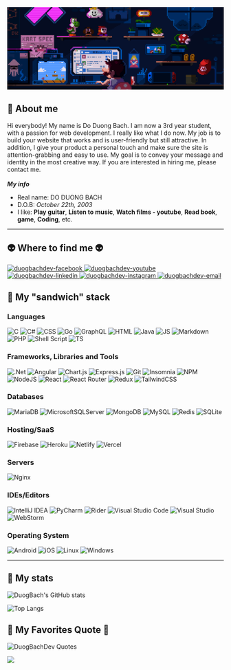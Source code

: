 <img alt="banner" style="width:100vw" src="./img/duogbachdev.gif">

## 🌸 About me

Hi everybody! My name is Do Duong Bach. I am now a 3rd year student, with a passion for web development. I really like what I do now. My job is to build your website that works and is user-friendly but still attractive. In addition, I give your product a personal touch and make sure the site is attention-grabbing and easy to use. My goal is to convey your message and identity in the most creative way. If you are interested in hiring me, please contact me.
<br/><br/>
_**My info**_

- Real name: DO DUONG BACH
- D.O.B: _October 22th, 2003_
- I like: **Play guitar**, **Listen to music**, **Watch films - youtube**, **Read book**, **game**, **Coding**, etc.

---

## 👽 Where to find me 👽

<!-- https://icons8.com -->

<a href="https://facebook.com/duogbachdev" target="blank"> <img src="https://img.icons8.com/bubbles/100/000000/facebook-new.png" alt="duogbachdev-facebook" /> </a>
<a href="https://www.youtube.com/@duogbach" target="blank"> <img src="https://img.icons8.com/bubbles/100/000000/youtube-squared.png" alt="duogbachdev-youtube" /> </a>
<a href="https://www.linkedin.com/" target="blank"> <img src="https://img.icons8.com/bubbles/100/000000/linkedin.png" alt="duogbachdev-linkedin" />
</a>
<a href="https://instagram.com/_22th.oct" target="blank"> <img src="https://img.icons8.com/bubbles/100/000000/instagram.png" alt="duogbachdev-instagram" /> </a>
<a href="mailto:contact.duogbachdev@gmail.com" target="top"> <img src="https://img.icons8.com/bubbles/100/000000/apple-mail.png" alt="duogbachdev-email" />
</a>

## 🥪 My "sandwich" stack

### Languages

![C](https://img.shields.io/badge/c-%2300599C.svg?style=for-the-badge&logo=c&logoColor=white)
![C#](https://img.shields.io/badge/C%23-239120?style=for-the-badge&logo=c-sharp&logoColor=white)
![CSS](https://img.shields.io/badge/CSS3-1572B6?style=for-the-badge&logo=css3&logoColor=white)
![Go](https://img.shields.io/badge/Go-00ADD8?style=for-the-badge&logo=go&logoColor=white)
![GraphQL](https://img.shields.io/badge/-GraphQL-E10098?style=for-the-badge&logo=graphql&logoColor=white)
![HTML](https://img.shields.io/badge/HTML5-E34F26?style=for-the-badge&logo=html5&logoColor=white)
![Java](https://img.shields.io/badge/java-%23ED8B00.svg?style=for-the-badge&logo=java&logoColor=white)
![JS](https://img.shields.io/badge/JavaScript-323330?style=for-the-badge&logo=javascript&logoColor=F7DF1E)
![Markdown](https://img.shields.io/badge/markdown-%23000000.svg?style=for-the-badge&logo=markdown&logoColor=white)
![PHP](https://img.shields.io/badge/PHP-777BB4?style=for-the-badge&logo=php&logoColor=white)
![Shell Script](https://img.shields.io/badge/shell_script-%23121011.svg?style=for-the-badge&logo=gnu-bash&logoColor=white)
![TS](https://img.shields.io/badge/TypeScript-007ACC?style=for-the-badge&logo=typescript&logoColor=white)

### Frameworks, Libraries and Tools

![.Net](https://img.shields.io/badge/.NET-5C2D91?style=for-the-badge&logo=.net&logoColor=white)
![Angular](https://img.shields.io/badge/angular-%23DD0031.svg?style=for-the-badge&logo=angular&logoColor=white)
![Chart.js](https://img.shields.io/badge/chart.js-F5788D.svg?style=for-the-badge&logo=chart.js&logoColor=white)
![Express.js](https://img.shields.io/badge/express.js-%23404d59.svg?style=for-the-badge&logo=express&logoColor=%2361DAFB)
![Git](https://img.shields.io/badge/GIT-E44C30?style=for-the-badge&logo=git&logoColor=white)
![Insomnia](https://img.shields.io/badge/Insomnia-black?style=for-the-badge&logo=insomnia&logoColor=5849BE)
![NPM](https://img.shields.io/badge/NPM-%23000000.svg?style=for-the-badge&logo=npm&logoColor=white)
![NodeJS](https://img.shields.io/badge/node.js-6DA55F?style=for-the-badge&logo=node.js&logoColor=white)
![React](https://img.shields.io/badge/react-%2320232a.svg?style=for-the-badge&logo=react&logoColor=%2361DAFB)
![React Router](https://img.shields.io/badge/React_Router-CA4245?style=for-the-badge&logo=react-router&logoColor=white)
![Redux](https://img.shields.io/badge/redux-%23593d88.svg?style=for-the-badge&logo=redux&logoColor=white)
![TailwindCSS](https://img.shields.io/badge/tailwindcss-%2338B2AC.svg?style=for-the-badge&logo=tailwind-css&logoColor=white)

### Databases

![MariaDB](https://img.shields.io/badge/MariaDB-003545?style=for-the-badge&logo=mariadb&logoColor=white)
![MicrosoftSQLServer](https://img.shields.io/badge/Microsoft%20SQL%20Sever-CC2927?style=for-the-badge&logo=microsoft%20sql%20server&logoColor=white)
![MongoDB](https://img.shields.io/badge/MongoDB-%234ea94b.svg?style=for-the-badge&logo=mongodb&logoColor=white)
![MySQL](https://img.shields.io/badge/mysql-%2300f.svg?style=for-the-badge&logo=mysql&logoColor=white)
![Redis](https://img.shields.io/badge/redis-%23DD0031.svg?style=for-the-badge&logo=redis&logoColor=white)
![SQLite](https://img.shields.io/badge/sqlite-%2307405e.svg?style=for-the-badge&logo=sqlite&logoColor=white)

### Hosting/SaaS

![Firebase](https://img.shields.io/badge/firebase-%23039BE5.svg?style=for-the-badge&logo=firebase)
![Heroku](https://img.shields.io/badge/heroku-%23430098.svg?style=for-the-badge&logo=heroku&logoColor=white)
![Netlify](https://img.shields.io/badge/netlify-%23000000.svg?style=for-the-badge&logo=netlify&logoColor=#00C7B7)
![Vercel](https://img.shields.io/badge/vercel-%23000000.svg?style=for-the-badge&logo=vercel&logoColor=white)

### Servers

![Nginx](https://img.shields.io/badge/nginx-%23009639.svg?style=for-the-badge&logo=nginx&logoColor=white)

### IDEs/Editors

![IntelliJ IDEA](https://img.shields.io/badge/IntelliJIDEA-000000.svg?style=for-the-badge&logo=intellij-idea&logoColor=white)
![PyCharm](https://img.shields.io/badge/pycharm-143?style=for-the-badge&logo=pycharm&logoColor=black&color=black&labelColor=green)
![Rider](https://img.shields.io/badge/Rider-000000.svg?style=for-the-badge&logo=Rider&logoColor=white&color=black&labelColor=crimson)
![Visual Studio Code](https://img.shields.io/badge/Visual%20Studio%20Code-0078d7.svg?style=for-the-badge&logo=visual-studio-code&logoColor=white)
![Visual Studio](https://img.shields.io/badge/Visual%20Studio-5C2D91.svg?style=for-the-badge&logo=visual-studio&logoColor=white)
![WebStorm](https://img.shields.io/badge/webstorm-143?style=for-the-badge&logo=webstorm&logoColor=white&color=black)

### Operating System

![Android](https://img.shields.io/badge/Android-3DDC84?style=for-the-badge&logo=android&logoColor=white)
![iOS](https://img.shields.io/badge/iOS-000000?style=for-the-badge&logo=ios&logoColor=white)
![Linux](https://img.shields.io/badge/Linux-FCC624?style=for-the-badge&logo=linux&logoColor=black)
![Windows](https://img.shields.io/badge/Windows-0078D6?style=for-the-badge&logo=windows&logoColor=white)

---

## 🚀 My stats

![DuogBach's GitHub stats](https://github-readme-stats.vercel.app/api?username=duogbachdev&hide=stars&count_private=true&show_icons=true&theme=algolia&border_radius=20)

![Top Langs](https://github-readme-stats.vercel.app/api/top-langs/?username=duogbachdev&layout=compact&theme=algolia&border_radius=20)

## 📑 My Favorites Quote 📑

![DuogBachDev Quotes](https://quotes-github-readme.vercel.app/api?type=horizontal&theme=algolia&quote=Learning%20new%20everyday%20not%20the%20copycat%20of%20yesterday%20!%20Sau%20m%E1%BB%99t%20ng%C3%A0y%20!%20Ch%C3%BAng%20ta%20%C4%91%C3%A3%20h%E1%BB%8Dc%20%C4%91%C6%B0%E1%BB%A3c%20%C4%91i%E1%BB%81u%20g%C3%AC%20m%E1%BB%9Bi%20?&author=duogbachdev)

![](https://komarev.com/ghpvc/?username=duogbachdev&color=3DDC84)
